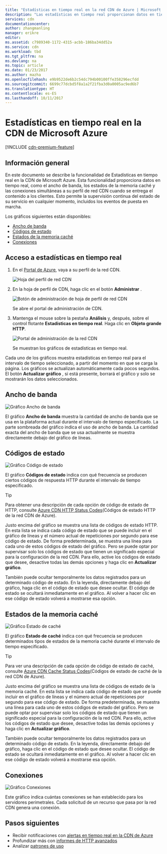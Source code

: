 ```yaml
---
title: "Estadísticas en tiempo real en la red CDN de Azure | Microsoft Docs"
description: "Las estadísticas en tiempo real proporcionan datos en tiempo real sobre el rendimiento de la red CDN de Azure al entregar contenido a los clientes."
services: cdn
documentationcenter: 
author: zhangmanling
manager: erikre
editor: 
ms.assetid: c7989340-1172-4315-acbb-186ba34dd52a
ms.service: cdn
ms.workload: tbd
ms.tgt_pltfrm: na
ms.devlang: na
ms.topic: article
ms.date: 01/23/2017
ms.author: mazha
ms.openlocfilehash: e9b9522de6b2c54dc794b00100ffe358296ecfdd
ms.sourcegitcommit: 6699c77dcbd5f8a1a2f21fba3d0a0005ac9ed6b7
ms.translationtype: HT
ms.contentlocale: es-ES
ms.lasthandoff: 10/11/2017
---
```

# <a name="real-time-stats-in-microsoft-azure-cdn"></a>Estadísticas en tiempo real en la CDN de Microsoft Azure
[!INCLUDE [cdn-premium-feature](../../includes/cdn-premium-feature.md)]

## <a name="overview"></a>Información general
En este documento se describe la funcionalidad de Estadísticas en tiempo real en la CDN de Microsoft Azure.  Esta funcionalidad proporciona datos en tiempo real, como el ancho de banda, los estados de la memoria caché y las conexiones simultáneas a su perfil de red CDN cuando se entrega el contenido a los clientes. Esto permite la supervisión continua del estado de su servicio en cualquier momento, incluidos los eventos de puesta en marcha.

Los gráficos siguientes están disponibles:

* [Ancho de banda](#bandwidth)
* [Códigos de estado](#status-codes)
* [Estados de la memoria caché](#cache-statuses)
* [Conexiones](#connections)

## <a name="accessing-real-time-stats"></a>Acceso a estadísticas en tiempo real
1. En el [Portal de Azure](https://portal.azure.com), vaya a su perfil de la red CDN.
   
    ![Hoja del perfil de red CDN](./media/cdn-real-time-stats/cdn-profile-blade.png)
2. En la hoja de perfil de CDN, haga clic en el botón **Administrar** .
   
    ![Botón de administración de hoja de perfil de red CDN](./media/cdn-real-time-stats/cdn-manage-btn.png)
   
    Se abre el portal de administración de CDN.
3. Mantenga el mouse sobre la pestaña **Análisis** y, después, sobre el control flotante **Estadísticas en tiempo real**.  Haga clic en **Objeto grande HTTP**.
   
    ![Portal de administración de la red CDN](./media/cdn-real-time-stats/cdn-premium-portal.png)
   
    Se muestran los gráficos de estadísticas en tiempo real.

Cada uno de los gráficos muestra estadísticas en tiempo real para el intervalo de tiempo seleccionado, a partir del momento en que se carga la página.  Los gráficos se actualizan automáticamente cada pocos segundos.  El botón **Actualizar gráfico** , si está presente, borrará el gráfico y solo se mostrarán los datos seleccionados.

## <a name="bandwidth"></a>Ancho de banda
![Gráfico Ancho de banda](./media/cdn-real-time-stats/cdn-bandwidth.png)

El gráfico **Ancho de banda** muestra la cantidad de ancho de banda que se usa en la plataforma actual durante el intervalo de tiempo especificado. La parte sombreada del gráfico indica el uso de ancho de banda. La cantidad exacta del ancho de banda que se usa actualmente se muestra directamente debajo del gráfico de líneas.

## <a name="status-codes"></a>Códigos de estado
![Gráfico Código de estado](./media/cdn-real-time-stats/cdn-status-codes.png)

El gráfico **Códigos de estado** indica con qué frecuencia se producen ciertos códigos de respuesta HTTP durante el intervalo de tiempo especificado.

> [!TIP]
> Para obtener una descripción de cada opción de código de estado de HTTP, consulte [Azure CDN HTTP Status Codes](https://msdn.microsoft.com/library/mt759238.aspx)(Códigos de estado HTTP de la red CDN de Azure).
> 
> 

Justo encima del gráfico se muestra una lista de códigos de estado HTTP. En esta lista se indica cada código de estado que se puede incluir en el gráfico de líneas y el número actual de repeticiones por segundo para ese código de estado. De forma predeterminada, se muestra una línea para cada uno de estos códigos de estado del gráfico. Pero se puede optar por supervisar solo los códigos de estado que tienen un significado especial para la configuración de la red CDN. Para ello, active los códigos de estado que desee, desactive todas las demás opciones y haga clic en **Actualizar gráfico**. 

También puede ocultar temporalmente los datos registrados para un determinado código de estado.  En la leyenda, directamente debajo del gráfico, haga clic en el código de estado que desee ocultar. El código de estado se ocultará inmediatamente en el gráfico. Al volver a hacer clic en ese código de estado volverá a mostrarse esa opción.

## <a name="cache-statuses"></a>Estados de la memoria caché
![Gráfico Estado de caché](./media/cdn-real-time-stats/cdn-cache-status.png)

El gráfico **Estado de caché** indica con qué frecuencia se producen determinados tipos de estados de la memoria caché durante el intervalo de tiempo especificado. 

> [!TIP]
> Para ver una descripción de cada opción de código de estado de caché, consulte [Azure CDN Cache Status Codes](https://msdn.microsoft.com/library/mt759237.aspx)(Códigos de estado de caché de la red CDN de Azure).
> 
> 

Justo encima del gráfico se muestra una lista de códigos de estado de la memoria caché. En esta lista se indica cada código de estado que se puede incluir en el gráfico de líneas y el número actual de repeticiones por segundo para ese código de estado. De forma predeterminada, se muestra una línea para cada uno de estos códigos de estado del gráfico. Pero se puede optar por supervisar solo los códigos de estado que tienen un significado especial para la configuración de la red CDN. Para ello, active los códigos de estado que desee, desactive todas las demás opciones y haga clic en **Actualizar gráfico**. 

También puede ocultar temporalmente los datos registrados para un determinado código de estado.  En la leyenda, directamente debajo del gráfico, haga clic en el código de estado que desee ocultar. El código de estado se ocultará inmediatamente en el gráfico. Al volver a hacer clic en ese código de estado volverá a mostrarse esa opción.

## <a name="connections"></a>Conexiones
![Gráfico Conexiones](./media/cdn-real-time-stats/cdn-connections.png)

Este gráfico indica cuántas conexiones se han establecido para los servidores perimetrales. Cada solicitud de un recurso que pasa por la red CDN genera una conexión.

## <a name="next-steps"></a>Pasos siguientes
* Recibir notificaciones con [alertas en tiempo real en la CDN de Azure](cdn-real-time-alerts.md)
* Profundizar más con [informes de HTTP avanzados](cdn-advanced-http-reports.md)
* Analizar [patrones de uso](cdn-analyze-usage-patterns.md)

